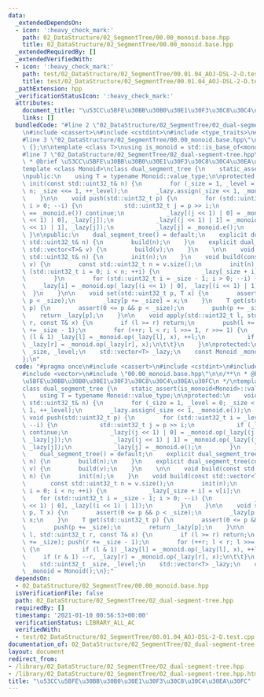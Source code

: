 ```yaml
---
data:
  _extendedDependsOn:
  - icon: ':heavy_check_mark:'
    path: 02_DataStructure/02_SegmentTree/00.00_monoid.base.hpp
    title: 02_DataStructure/02_SegmentTree/00.00_monoid.base.hpp
  _extendedRequiredBy: []
  _extendedVerifiedWith:
  - icon: ':heavy_check_mark:'
    path: test/02_DataStructure/02_SegmentTree/00.01.04_AOJ-DSL-2-D.test.cpp
    title: test/02_DataStructure/02_SegmentTree/00.01.04_AOJ-DSL-2-D.test.cpp
  _pathExtension: hpp
  _verificationStatusIcon: ':heavy_check_mark:'
  attributes:
    document_title: "\u53CC\u5BFE\u30BB\u30B0\u30E1\u30F3\u30C8\u30C4\u30EA\u30FC"
    links: []
  bundledCode: "#line 2 \"02_DataStructure/02_SegmentTree/02_dual-segment-tree.hpp\"\
    \n#include <cassert>\n#include <cstdint>\n#include <type_traits>\n#include <vector>\n\
    #line 3 \"02_DataStructure/02_SegmentTree/00.00_monoid.base.hpp\"\n\nclass monoid_base\
    \ {};\n\ntemplate <class T>\nusing is_monoid = std::is_base_of<monoid_base, T>;\n\
    #line 7 \"02_DataStructure/02_SegmentTree/02_dual-segment-tree.hpp\"\n\n/**\n\
    \ * @brief \u53CC\u5BFE\u30BB\u30B0\u30E1\u30F3\u30C8\u30C4\u30EA\u30FC\n */\n\
    template <class Monoid>\nclass dual_segment_tree {\n    static_assert(is_monoid<Monoid>::value);\n\
    \npublic:\n    using T = typename Monoid::value_type;\n\nprotected:\n    void\
    \ init(const std::uint32_t& n) {\n        for (_size = 1, _level = 0; _size <\
    \ n; _size <<= 1, ++_level);\n        _lazy.assign(_size << 1, _monoid.e());\n\
    \    }\n\n    void push(std::uint32_t p) {\n        for (std::uint32_t i = _level;\
    \ i > 0; --i) {\n            std::uint32_t j = p >> i;\n            if (_lazy[j]\
    \ == _monoid.e()) continue;\n            _lazy[(j << 1) | 0] = _monoid.op(_lazy[(j\
    \ << 1) | 0], _lazy[j]);\n            _lazy[(j << 1) | 1] = _monoid.op(_lazy[(j\
    \ << 1) | 1], _lazy[j]);\n            _lazy[j] = _monoid.e();\n        }\n   \
    \ }\n\npublic:\n    dual_segment_tree() = default;\n    explicit dual_segment_tree(const\
    \ std::uint32_t& n) {\n        build(n);\n    }\n    explicit dual_segment_tree(const\
    \ std::vector<T>& v) {\n        build(v);\n    }\n    \n\n    void build(const\
    \ std::uint32_t& n) {\n        init(n);\n    }\n    void build(const std::vector<T>&\
    \ v) {\n        const std::uint32_t n = v.size();\n        init(n);\n        for\
    \ (std::uint32_t i = 0; i < n; ++i) {\n            _lazy[_size + i] = v[i];\n\
    \        }\n        for (std::uint32_t i = _size - 1; i > 0; --i) {\n        \
    \    _lazy[i] = _monoid.op(_lazy[(i << 1) | 0], _lazy[(i << 1) | 1]);\n      \
    \  }\n    }\n\n    void set(std::uint32_t p, T x) {\n        assert(0 <= p &&\
    \ p < _size);\n        _lazy[p += _size] = x;\n    }\n    T get(std::uint32_t\
    \ p) {\n        assert(0 <= p && p < _size);\n        push(p += _size);\n    \
    \    return _lazy[p];\n    }\n\n    void apply(std::uint32_t l, std::uint32_t\
    \ r, const T& x) {\n        if (l >= r) return;\n        push(l += _size); push(r\
    \ += _size - 1);\n        for (++r; l < r; l >>= 1, r >>= 1) {\n            if\
    \ (l & 1) _lazy[l] = _monoid.op(_lazy[l], x), ++l;\n            if (r & 1) --r,\
    \ _lazy[r] = _monoid.op(_lazy[r], x);\n\t\t}\n    }\n\nprotected:\n    std::uint32_t\
    \ _size, _level;\n    std::vector<T> _lazy;\n    const Monoid _monoid = Monoid();\n\
    };\n"
  code: "#pragma once\n#include <cassert>\n#include <cstdint>\n#include <type_traits>\n\
    #include <vector>\n#include \"00.00_monoid.base.hpp\"\n\n/**\n * @brief \u53CC\
    \u5BFE\u30BB\u30B0\u30E1\u30F3\u30C8\u30C4\u30EA\u30FC\n */\ntemplate <class Monoid>\n\
    class dual_segment_tree {\n    static_assert(is_monoid<Monoid>::value);\n\npublic:\n\
    \    using T = typename Monoid::value_type;\n\nprotected:\n    void init(const\
    \ std::uint32_t& n) {\n        for (_size = 1, _level = 0; _size < n; _size <<=\
    \ 1, ++_level);\n        _lazy.assign(_size << 1, _monoid.e());\n    }\n\n   \
    \ void push(std::uint32_t p) {\n        for (std::uint32_t i = _level; i > 0;\
    \ --i) {\n            std::uint32_t j = p >> i;\n            if (_lazy[j] == _monoid.e())\
    \ continue;\n            _lazy[(j << 1) | 0] = _monoid.op(_lazy[(j << 1) | 0],\
    \ _lazy[j]);\n            _lazy[(j << 1) | 1] = _monoid.op(_lazy[(j << 1) | 1],\
    \ _lazy[j]);\n            _lazy[j] = _monoid.e();\n        }\n    }\n\npublic:\n\
    \    dual_segment_tree() = default;\n    explicit dual_segment_tree(const std::uint32_t&\
    \ n) {\n        build(n);\n    }\n    explicit dual_segment_tree(const std::vector<T>&\
    \ v) {\n        build(v);\n    }\n    \n\n    void build(const std::uint32_t&\
    \ n) {\n        init(n);\n    }\n    void build(const std::vector<T>& v) {\n \
    \       const std::uint32_t n = v.size();\n        init(n);\n        for (std::uint32_t\
    \ i = 0; i < n; ++i) {\n            _lazy[_size + i] = v[i];\n        }\n    \
    \    for (std::uint32_t i = _size - 1; i > 0; --i) {\n            _lazy[i] = _monoid.op(_lazy[(i\
    \ << 1) | 0], _lazy[(i << 1) | 1]);\n        }\n    }\n\n    void set(std::uint32_t\
    \ p, T x) {\n        assert(0 <= p && p < _size);\n        _lazy[p += _size] =\
    \ x;\n    }\n    T get(std::uint32_t p) {\n        assert(0 <= p && p < _size);\n\
    \        push(p += _size);\n        return _lazy[p];\n    }\n\n    void apply(std::uint32_t\
    \ l, std::uint32_t r, const T& x) {\n        if (l >= r) return;\n        push(l\
    \ += _size); push(r += _size - 1);\n        for (++r; l < r; l >>= 1, r >>= 1)\
    \ {\n            if (l & 1) _lazy[l] = _monoid.op(_lazy[l], x), ++l;\n       \
    \     if (r & 1) --r, _lazy[r] = _monoid.op(_lazy[r], x);\n\t\t}\n    }\n\nprotected:\n\
    \    std::uint32_t _size, _level;\n    std::vector<T> _lazy;\n    const Monoid\
    \ _monoid = Monoid();\n};"
  dependsOn:
  - 02_DataStructure/02_SegmentTree/00.00_monoid.base.hpp
  isVerificationFile: false
  path: 02_DataStructure/02_SegmentTree/02_dual-segment-tree.hpp
  requiredBy: []
  timestamp: '2021-01-10 00:56:53+00:00'
  verificationStatus: LIBRARY_ALL_AC
  verifiedWith:
  - test/02_DataStructure/02_SegmentTree/00.01.04_AOJ-DSL-2-D.test.cpp
documentation_of: 02_DataStructure/02_SegmentTree/02_dual-segment-tree.hpp
layout: document
redirect_from:
- /library/02_DataStructure/02_SegmentTree/02_dual-segment-tree.hpp
- /library/02_DataStructure/02_SegmentTree/02_dual-segment-tree.hpp.html
title: "\u53CC\u5BFE\u30BB\u30B0\u30E1\u30F3\u30C8\u30C4\u30EA\u30FC"
---
```

